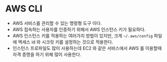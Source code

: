 # AWS CLI

- AWS 서비스를 관리할 수 있는 명령형 도구 이다.
- AWS 접속하는 사용자를 인증하기 위해서 AWS 인스턴스 키가 필요하다.
- AWS 인스턴스 키를 적용하는 여러가지 방법이 있지만, 크게 `~/.aws/config` 파일에 엑세스 id 와 시크릿 키를 설정하는 것으로 적용한다.
- 인스턴스 프로파일도 많이 사용하는데 EC2 와 같은 서비스에서 AWS 를 이용할때 자격 증명을 하기 위해 많이 사용한다.
